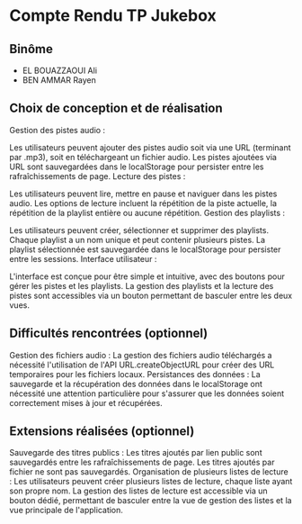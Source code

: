 # Compte Rendu TP Jukebox

## Binôme
- EL BOUAZZAOUI Ali
- BEN AMMAR Rayen

## Choix de conception et de réalisation
Gestion des pistes audio :

Les utilisateurs peuvent ajouter des pistes audio soit via une URL (terminant par .mp3), soit en téléchargeant un fichier audio.
Les pistes ajoutées via URL sont sauvegardées dans le localStorage pour persister entre les rafraîchissements de page.
Lecture des pistes :

Les utilisateurs peuvent lire, mettre en pause et naviguer dans les pistes audio.
Les options de lecture incluent la répétition de la piste actuelle, la répétition de la playlist entière ou aucune répétition.
Gestion des playlists :

Les utilisateurs peuvent créer, sélectionner et supprimer des playlists.
Chaque playlist a un nom unique et peut contenir plusieurs pistes.
La playlist sélectionnée est sauvegardée dans le localStorage pour persister entre les sessions.
Interface utilisateur :

L'interface est conçue pour être simple et intuitive, avec des boutons pour gérer les pistes et les playlists.
La gestion des playlists et la lecture des pistes sont accessibles via un bouton permettant de basculer entre les deux vues.

## Difficultés rencontrées (optionnel)

Gestion des fichiers audio : La gestion des fichiers audio téléchargés a nécessité l'utilisation de l'API URL.createObjectURL pour créer des URL temporaires pour les fichiers locaux.
Persistances des données : La sauvegarde et la récupération des données dans le localStorage ont nécessité une attention particulière pour s'assurer que les données soient correctement mises à jour et récupérées.

## Extensions réalisées (optionnel)

Sauvegarde des titres publics : Les titres ajoutés par lien public sont sauvegardés entre les rafraîchissements de page. Les titres ajoutés par fichier ne sont pas sauvegardés.
Organisation de plusieurs listes de lecture : Les utilisateurs peuvent créer plusieurs listes de lecture, chaque liste ayant son propre nom. La gestion des listes de lecture est accessible via un bouton dédié, permettant de basculer entre la vue de gestion des listes et la vue principale de l'application.

